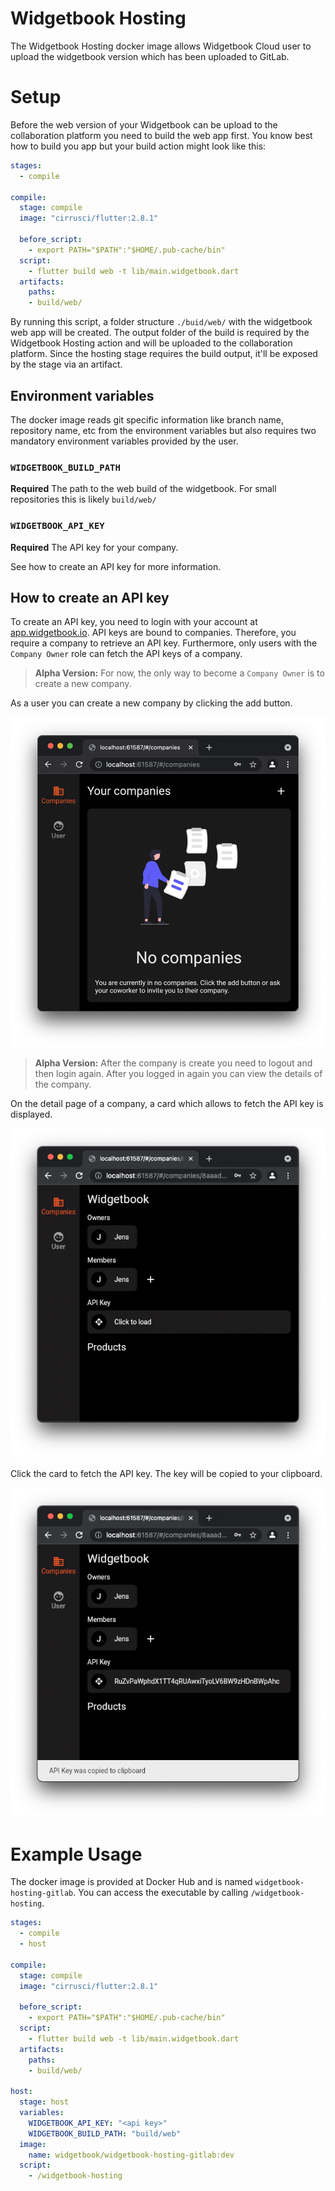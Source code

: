 # Widgetbook Hosting

The Widgetbook Hosting docker image allows Widgetbook Cloud user to upload the widgetbook version which has been uploaded to GitLab. 

# Setup 

Before the web version of your Widgetbook can be upload to the collaboration platform you need to build the web app first. You know best how to build you app but your build action might look like this:

```yaml
stages:
  - compile

compile:
  stage: compile
  image: "cirrusci/flutter:2.8.1"

  before_script:
    - export PATH="$PATH":"$HOME/.pub-cache/bin"
  script:
    - flutter build web -t lib/main.widgetbook.dart
  artifacts:
    paths:
    - build/web/
```

By running this script, a folder structure `./buid/web/` with the widgetbook web app will be created. The output folder of the build is required by the Widgetbook Hosting action and will be uploaded to the collaboration platform. Since the hosting stage requires the build output, it'll be exposed by the stage via an artifact. 

## Environment variables

The docker image reads git specific information like branch name, repository name, etc from the environment variables but also requires two mandatory environment variables provided by the user.

### `WIDGETBOOK_BUILD_PATH`

**Required** The path to the web build of the widgetbook. For small repositories this is likely `build/web/`


### `WIDGETBOOK_API_KEY`

**Required** The API key for your company.

See how to create an API key for more information.

## How to create an API key

To create an API key, you need to login with your account at [app.widgetbook.io](https://app.widgetbook.io). API keys are bound to companies. Therefore, you require a company to retrieve an API key. Furthermore, only users with the `Company Owner` role can fetch the API keys of a company. 

> **Alpha Version:** For now, the only way to become a `Company Owner` is to create a new company.

As a user you can create a new company by clicking the add button. 

![image info](../../docs/assets/CreateCompany.png)

> **Alpha Version:** After the company is create you need to logout and then login again. After you logged in again you can view the details of the company.

On the detail page of a company, a card which allows to fetch the API key is displayed. 

![image info](../../docs/assets/ApiKey.png)

Click the card to fetch the API key. The key will be copied to your clipboard.

![image info](../../docs/assets/ApiKeyLoaded.png)

# Example Usage 

The docker image is provided at Docker Hub and is named `widgetbook-hosting-gitlab`. 
You can access the executable by calling `/widgetbook-hosting`. 

```yaml
stages:
  - compile
  - host

compile:
  stage: compile
  image: "cirrusci/flutter:2.8.1"

  before_script:
    - export PATH="$PATH":"$HOME/.pub-cache/bin"
  script:
    - flutter build web -t lib/main.widgetbook.dart
  artifacts:
    paths:
    - build/web/

host: 
  stage: host
  variables:
    WIDGETBOOK_API_KEY: "<api key>"
    WIDGETBOOK_BUILD_PATH: "build/web"
  image: 
    name: widgetbook/widgetbook-hosting-gitlab:dev
  script:
    - /widgetbook-hosting
```